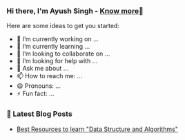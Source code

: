 ### Hi there, I'm Ayush Singh - [Know more](https://portfolioayush.herokuapp.com/)👋

Here are some ideas to get you started:

- 🔭 I’m currently working on ...
- 🌱 I’m currently learning ...
- 👯 I’m looking to collaborate on ...
- 🤔 I’m looking for help with ...
- 💬 Ask me about ...
- 📫 How to reach me: ...
- 😄 Pronouns: ...
- ⚡ Fun fact: ...



### 📕 Latest Blog Posts

<!-- BLOG-POST-LIST:START -->
- [Best Resources to learn "Data Structure and Algorithms"](https://portfolioayush.herokuapp.com/blog/best-resources-data-structure-and-algorithm/)
<!-- BLOG-POST-LIST:END -->
